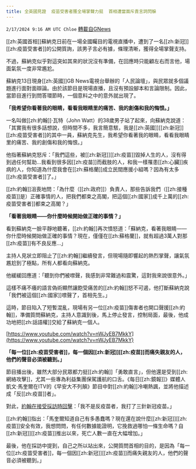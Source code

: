 ```yaml
---
title: 全英國見證  疫苗受害者獲全場掌聲力挺  首相遭當面斥責言詞閃躲
---
```

`2/17/2024 9:16 AM UTC Chloe` [轉載自GNews](https://gnews.org/articles/2318179)


  
[[zh:英國首相]]蘇納克日前在一場全國矚目的電視直播中，遭到了一名[[zh:新冠]][[zh:疫苗受害者]]的公開質詢，該男子言必有據，條理清晰，獲得全場掌聲支持。

不過，蘇納克似乎對這突如其來的狀況沒有準備，在回應時只能顧左右而言他，場面氣氛一度非常尷尬。

蘇納克13日現身[[zh:英國]]GB News電視台舉辦的「人民論壇」，與民眾就多個議題進行面對面辯論。由於該節目是現場直播，且沒有預設腳本和言論限制。因此，當節目進行到問答環節時，一個意料之中的意外就出現了。

  

  

**「我希望你看著我的眼睛，看看我眼睛里的痛苦、我的創傷和我的悔恨。」**

  

一名叫做[[zh:約翰]]·瓦特（John Watt）的38歲男子站了起來，向蘇納克說道：「其實我有很多話想說，但時間不多，我言簡意駭，我是[[zh:英國]][[zh:新冠]][[zh:疫苗受害者]]的其中一員，蘇納克先生，我希望你看著我的眼睛，看看我眼睛里的痛苦、我的創傷和我的悔恨。」

  

他指著蘇納克怒斥：「我們這些，被[[zh:新冠]][[zh:疫苗]]毀掉人生的人，沒有得到過任何幫助...我看到很多因[[zh:疫苗]]而截肢的人，和我一樣罹患[[zh:心臟]]疾病的人，你知道為什麼我會在[[zh:蘇格蘭]]成立民間應援小組嗎？因為有太多[[zh:疫苗受害者]]了。」

  

[[zh:約翰]]沮喪地問：「為什麼（[[zh:政府]]）負責人，那些告訴我們（[[zh:接種疫苗]]是）正確事情的人，把我們都束之高閣，把這個[[zh:國家]]成千上萬的[[zh:疫苗受害者]]都束之高閣？」

  

**「看著我眼睛——你什麼時候開始做正確的事情？」**

  

看到蘇納克一臉平靜地聽著，[[zh:約翰]]再次憤怒道：「蘇納克，看著我眼睛——你什麼時候開始做正確的事情？現在，僅僅在[[zh:蘇格蘭]]，就有超過3萬人對那[[zh:疫苗]]有不良反應...」

  

主持人見狀立即阻止了[[zh:約翰]]繼續發言，但現場隨即響起的熱烈掌聲，讓氣氛尷尬到了極點，所有人都看向蘇納克。

  

他緩緩回應道：「聽到你們被噤聲，我感到非常難過和震驚，這對我來說很意外。」

這樣不痛不癢的語言偽術顯然讓飽受痛苦的[[zh:約翰]]怒不可遏，他打斷蘇納克說「我們被這個[[zh:國家]]噤聲了，首相先生。」

  

這時，節目陷入了短暫混亂，現場有另一位[[zh:疫苗]]傷害者也開口聲援[[zh:約翰]]，準備質問蘇納克，主持人意識到後，馬上停止發言，控制局面，最後，他成功地把[[zh:話語權]]交給了蘇納克一個人。

  [https://www.youtube.com/watch?v=nWJyEB7MkkY](https://www.youtube.com/watch?v=nWJyEB7MkkY)


**「每一位[[zh:疫苗受害者]]，每一個因[[zh:新冠]][[zh:疫苗]]而痛失親友的人，他們的聲音必須被聽到。」**

  

節目播出後，雖然大部分民眾都力挺[[zh:約翰]]「勇敢直言」，但他還是受到[[zh:網絡攻擊]]，尤其一些專為利益集團保駕護航的口舌。《每日[[zh:鏡報]]》媒體人凱文·馬奎爾在ITV的《早安大不列顛》節目中對[[zh:約翰]]冷嘲熱諷，並將他描述成「反[[zh:疫苗]]者」。

  

對此，[約翰在接受採訪時回擊](https://www.gbnews.com/news/uk/rishi-sunak-covid-vaccine-rant-peoples-forum-john-watt)：「我不是反疫苗者，我打了三針新冠疫苗。」

[[zh:約翰]]指出：「馬奎爾知道自己有多愚蠢嗎？現在還在說什麼[[zh:新冠]][[zh:疫苗]]安全有效，我想問問，有任何數據能證明，它挽救過哪怕一條生命嗎？自[[zh:新冠]][[zh:疫苗]]推出以來，死亡人數一直在大幅增加。」

  

最後，他在採訪中提到，自己之所以站出來，公開質問首相的目的，是因為「每一位[[zh:疫苗受害者]]，每一個因[[zh:新冠]][[zh:疫苗]]而痛失親友的人，他們的聲音必須被聽到。」




